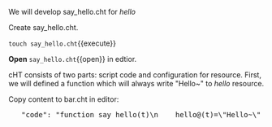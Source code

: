 <!--
 * @Descripttion: 
 * @Author: lzy
 * @Date: 2020-05-21 10:06:25
 * @LastEditors: lzy
 * @LastEditTime: 2020-05-21 17:18:33
--> 
We will develop say_hello.cht for *hello*

Create say_hello.cht.

`touch say_hello.cht`{{execute}}

**Open** `say_hello.cht`{{open}} in edtior.

cHT consists of two parts: script code and configuration for resource.
First, we will defined a function which will always write "Hello~" to
*hello* resource.

Copy content to bar.cht in editor:

<pre class="file" data-filename="say_hello.cht" data-target="replace">
   "code": "function say_hello(t)\n    hello@(t)=\"Hello~\"    end",
</pre>